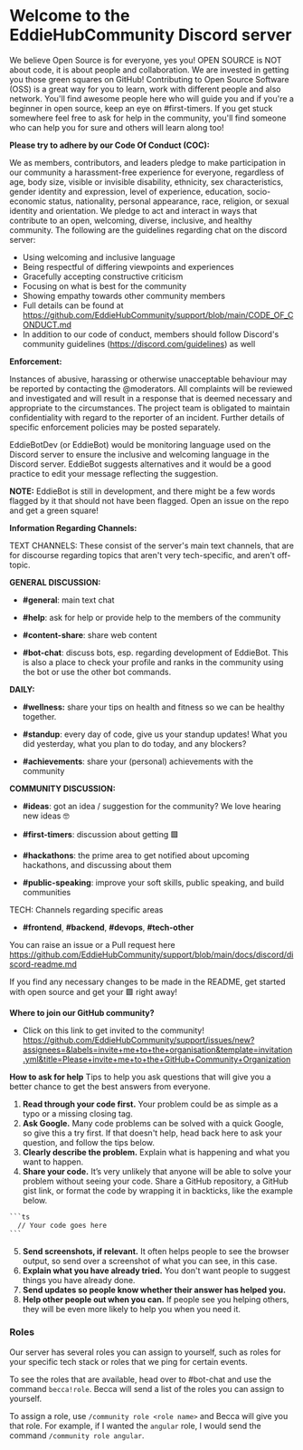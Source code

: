 # Welcome to the EddieHubCommunity Discord server

We believe Open Source is for everyone, yes you!
OPEN SOURCE is NOT about code, it is about people and collaboration.
We are invested in getting you those green squares on GitHub! Contributing to Open Source Software (OSS) is a great way for you to learn, work with different people and also network. You'll find awesome people here who will guide you and if you're a beginner in open source, keep an eye on #first-timers. If you get stuck somewhere feel free to ask for help in the community, you'll find someone who can help you for sure and others will learn along too!

**Please try to adhere by our Code Of Conduct (COC):**

We as members, contributors, and leaders pledge to make participation in our
community a harassment-free experience for everyone, regardless of age, body
size, visible or invisible disability, ethnicity, sex characteristics, gender
identity and expression, level of experience, education, socio-economic status,
nationality, personal appearance, race, religion, or sexual identity
and orientation.
We pledge to act and interact in ways that contribute to an open, welcoming,
diverse, inclusive, and healthy community.
The following are the guidelines regarding chat on the discord server:

- Using welcoming and inclusive language
- Being respectful of differing viewpoints and experiences
- Gracefully accepting constructive criticism
- Focusing on what is best for the community
- Showing empathy towards other community members
- Full details can be found at <https://github.com/EddieHubCommunity/support/blob/main/CODE_OF_CONDUCT.md>
- In addition to our code of conduct, members should follow Discord's community guidelines (<https://discord.com/guidelines>) as well

**Enforcement:**

Instances of abusive, harassing or otherwise unacceptable behaviour may be reported by contacting the @moderators. All complaints will be reviewed and investigated and will result in a response that is deemed necessary and appropriate to the circumstances. The project team is obligated to maintain confidentiality with regard to the reporter of an incident. Further details of specific enforcement policies may be posted separately.

EddieBotDev (or EddieBot) would be monitoring language used on the Discord server to ensure the inclusive and welcoming language in the Discord server. EddieBot suggests alternatives and it would be a good practice to edit your message reflecting the suggestion.

**NOTE:** EddieBot is still in development, and there might be a few words flagged by it that should not have been flagged. Open an issue on the repo and get a green square!

**Information Regarding Channels:**

TEXT CHANNELS: These consist of the server's main text channels, that are for discourse regarding topics that aren't very tech-specific, and aren't off-topic.

**GENERAL DISCUSSION:**

- **#general**: main text chat

- **#help**: ask for help or provide help to the members of the community

- **#content-share**: share web content

- **#bot-chat**: discuss bots, esp. regarding development of EddieBot. This is also a place to check your profile and ranks in the community using the bot or use the other bot commands.

**DAILY:**

- **#wellness:** share your tips on health and fitness so we can be healthy together.

- **#standup**: every day of code, give us your standup updates! What you did yesterday, what you plan to do today, and any blockers?

- **#achievements**: share your (personal) achievements with the community

**COMMUNITY DISCUSSION:**

- **#ideas**: got an idea / suggestion for the community? We love hearing new ideas 🤓

- **#first-timers**: discussion about getting 🟩

- **#hackathons**: the prime area to get notified about upcoming hackathons, and discussing about them

- **#public-speaking**: improve your soft skills, public speaking, and build communities

TECH: Channels regarding specific areas

- **#frontend**, **#backend**, **#devops**, **#tech-other**

You can raise an issue or a Pull request here https://github.com/EddieHubCommunity/support/blob/main/docs/discord/discord-readme.md

If you find any necessary changes to be made in the README, get started with open source and get your 🟩 right away!

**Where to join our GitHub community?**

- Click on this link to get invited to the community! https://github.com/EddieHubCommunity/support/issues/new?assignees=&labels=invite+me+to+the+organisation&template=invitation.yml&title=Please+invite+me+to+the+GitHub+Community+Organization

**How to ask for help**
Tips to help you ask questions that will give you a better chance to get the best answers from everyone.

1. **Read through your code first.** Your problem could be as simple as a typo or a missing closing tag.
2. **Ask Google.** Many code problems can be solved with a quick Google, so give this a try first. If that doesn't help, head back here to ask your question, and follow the tips below.
3. **Clearly describe the problem.** Explain what is happening and what you want to happen.
4. **Share your code.** It’s very unlikely that anyone will be able to solve your problem without seeing your code. Share a GitHub repository, a GitHub gist link, or format the code by wrapping it in backticks, like the example below.

````txt
```ts
  // Your code goes here
```
````

<!-- markdownlint-disable ol-prefix -->

5. **Send screenshots, if relevant.** It often helps people to see the browser output, so send over a screenshot of what you can see, in this case.
6. **Explain what you have already tried.** You don't want people to suggest things you have already done.
7. **Send updates so people know whether their answer has helped you.**
8. **Help other people out when you can.** If people see you helping others, they will be even more likely to help you when you need it.

### Roles

Our server has several roles you can assign to yourself, such as roles for your specific tech stack or roles that we ping for certain events.

To see the roles that are available, head over to #bot-chat and use the command `becca!role`. Becca will send a list of the roles you can assign to yourself.

To assign a role, use `/community role <role name>` and Becca will give you that role. For example, if I wanted the `angular` role, I would send the command `/community role angular`.
